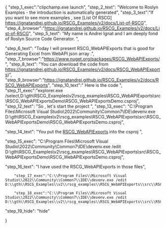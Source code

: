 {
    "step_1_exec":"clipchamp.exe launch",
    "step_2_text": "Welcome to Roslyn Examples - the introduction is automatically generated",
    "step_3_text":"If you want to see more examples , see  [List Of RSCG] https://ignatandrei.github.io/RSCG_Examples/v2/docs/List-of-RSCG",
    "step_4_browser":"https://ignatandrei.github.io/RSCG_Examples/v2/docs/List-of-RSCG",
    "step_5_text": "My name is Andrei Ignat and I am deeply fond of Roslyn Source Code Generator. ",

"step_6_text": "Today I will present RSCG_WebAPIExports  that is good for Generating Excel from WebAPI json array .",
"step_7_browser":"https://www.nuget.org/packages/RSCG_WebAPIExports/",
"step_8_text": "You can download the code from https://ignatandrei.github.io/RSCG_Examples/v2/docs/RSCG_WebAPIExports)",
"step_9_browser":"https://ignatandrei.github.io/RSCG_Examples/v2/docs/RSCG_WebAPIExports",
"step_10_text":" Here is the code ",
"step_11_exec":"explorer.exe /select,D:\\gth\\RSCG_Examples\\v2\\rscg_examples\\RSCG_WebAPIExports\\src\\RSCG_WebAPIExportsDemo\\RSCG_WebAPIExportsDemo.csproj",
"step_12_text": "So , let's start the project ",
"step_13_exec": "C:\\Program Files\\Microsoft Visual Studio\\2022\\Community\\Common7\\IDE\\devenv.exe D:\\gth\\RSCG_Examples\\v2\\rscg_examples\\RSCG_WebAPIExports\\src\\RSCG_WebAPIExportsDemo\\RSCG_WebAPIExportsDemo.csproj",

"step_14_text": "You put the  [RSCG_WebAPIExports](https://www.nuget.org/packages/RSCG_WebAPIExports/) into the csproj ",

"step_15_exec": "C:\\Program Files\\Microsoft Visual Studio\\2022\\Community\\Common7\\IDE\\devenv.exe /edit D:\\gth\\RSCG_Examples\\v2\\rscg_examples\\RSCG_WebAPIExports\\src\\RSCG_WebAPIExportsDemo\\RSCG_WebAPIExportsDemo.csproj",

"step_16_text": "I have used the RSCG_WebAPIExports in those files",


        "step_17_exec":"C:\\Program Files\\Microsoft Visual Studio\\2022\\Community\\Common7\\IDE\\devenv.exe /edit D:\\gth\\RSCG_Examples\\v2\\rscg_examples\\RSCG_WebAPIExports\\src\\RSCG_WebAPIExportsDemo\\Controllers\\WeatherForecastController.cs",
    
        "step_18_exec":"C:\\Program Files\\Microsoft Visual Studio\\2022\\Community\\Common7\\IDE\\devenv.exe /edit D:\\gth\\RSCG_Examples\\v2\\rscg_examples\\RSCG_WebAPIExports\\src\\RSCG_WebAPIExportsDemo\\Program.cs",
    
"step_19_hide": "hide"


}